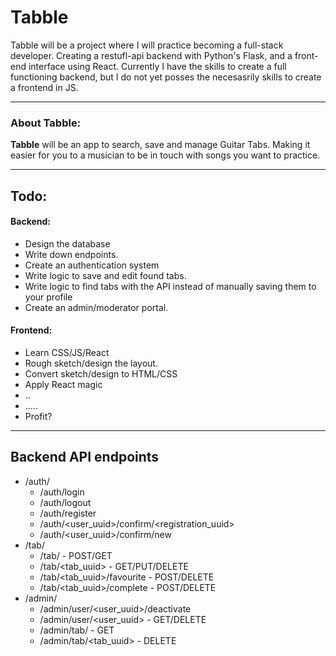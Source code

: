 # Tabble
Tabble will be a project where I will practice becoming a full-stack developer. Creating a restufl-api backend with Python's Flask, and a front-end interface using React. 
Currently I have the skills to create a full functioning backend, but I do not yet posses the necesasrily skills to create a frontend in JS. 

---
### About Tabble:

**Tabble** will be an app to search, save and manage Guitar Tabs. Making it easier for you to a musician to be in touch with songs you want to practice. 

---
## Todo:

#### Backend:
- Design the database
- Write down endpoints.
- Create an authentication system
- Write logic to save and edit found tabs.
- Write logic to find tabs with the API instead of manually saving them to your profile
- Create an admin/moderator portal.

#### Frontend:
- Learn CSS/JS/React
- Rough sketch/design the layout.
- Convert sketch/design to HTML/CSS
- Apply React magic
- ..
- .....
- Profit?

---
## Backend API endpoints

* /auth/
  * /auth/login
  * /auth/logout
  * /auth/register
  * /auth/<user_uuid>/confirm/<registration_uuid>
  * /auth/<user_uuid>/confirm/new
* /tab/
  * /tab/ - POST/GET
  * /tab/<tab_uuid> - GET/PUT/DELETE
  * /tab/<tab_uuid>/favourite - POST/DELETE
  * /tab/<tab_uuid>/complete  - POST/DELETE
* /admin/
  * /admin/user/<user_uuid>/deactivate
  * /admin/user/<user_uuid> - GET/DELETE
  * /admin/tab/ - GET
  * /admin/tab/<tab_uuid> - DELETE